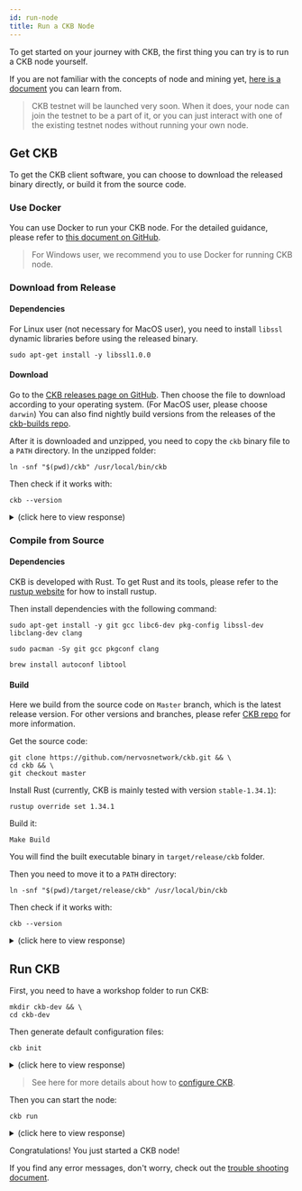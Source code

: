```yaml
---
id: run-node
title: Run a CKB Node
---
```


To get started on your journey with CKB, the first thing you can try is to run a CKB node yourself. 

If you are not familiar with the concepts of node and mining yet, [here is a document](../basic-concepts/node-mining) you can learn from.

> CKB testnet will be launched very soon. When it does, your node can join the testnet to be a part of it, or you can just interact with one of the existing testnet nodes without running your own node.

## Get CKB

To get the CKB client software, you can choose to download the released binary directly, or build it from the source code.

### Use Docker
You can use Docker to run your CKB node. For the detailed guidance, please refer to [this document on GitHub](https://github.com/nervosnetwork/ckb/blob/develop/docs/run-ckb-with-docker.md). 

> For Windows user, we recommend you to use Docker for running CKB node.

### Download from Release

#### Dependencies

For Linux user (not necessary for MacOS user), you need to install `libssl` dynamic libraries before using the released binary.

```shell
sudo apt-get install -y libssl1.0.0
```

#### Download

<!-- Todo: change the version here -->

 Go to the [CKB releases page on GitHub](https://github.com/nervosnetwork/ckb/releases). Then choose the file to download according to your operating system. (For MacOS user, please choose `darwin`) You can also find nightly build versions from the releases of the [ckb-builds repo](https://github.com/ckb-builds/ckb-builds/releases).

After it is downloaded and unzipped, you need to copy the `ckb` binary file to a `PATH` directory. In the unzipped folder:
```shell
ln -snf "$(pwd)/ckb" /usr/local/bin/ckb
```

Then check if it works with:
```shell
ckb --version
```

<!-- Todo: change the response here -->

<details>
<summary>(click here to view response)</summary>
```shell
$ ckb --version
ckb 0.12.0-pre (rylai17 2019-05-07)
```
</details>

### Compile from Source

#### Dependencies
CKB is developed with Rust. To get Rust and its tools, please refer to the [rustup website](https://www.rustup.rs/) for how to install rustup.

Then install dependencies with the following command:

<!--DOCUSAURUS_CODE_TABS-->
<!--Ubuntu and Debian-->
```shell
sudo apt-get install -y git gcc libc6-dev pkg-config libssl-dev libclang-dev clang
```
<!--Arch Linux-->
```shell
sudo pacman -Sy git gcc pkgconf clang
```

<!--macOS-->
```shell
brew install autoconf libtool
```
<!--END_DOCUSAURUS_CODE_TABS-->


#### Build
Here we build from the source code on `Master` branch, which is the latest release version. For other versions and branches, please refer [CKB repo](https://github.com/nervosnetwork/ckb) for more information.

Get the source code:

```shell
git clone https://github.com/nervosnetwork/ckb.git && \
cd ckb && \
git checkout master
```

Install Rust (currently, CKB is mainly tested with version `stable-1.34.1`):
```shell
rustup override set 1.34.1
```

Build it:
```shell
Make Build
```

You will find the built executable binary in `target/release/ckb` folder.

Then you need to move it to a `PATH` directory:
```shell
ln -snf "$(pwd)/target/release/ckb" /usr/local/bin/ckb
```

Then check if it works with:
```shell
ckb --version
```

<!-- Todo: change the response here -->

<details>
<summary>(click here to view response)</summary>
```shell
$ ckb --version
ckb 0.12.0-pre (rylai17 2019-05-07)
```
</details>

## Run CKB
First, you need to have a workshop folder to run CKB:
```shell
mkdir ckb-dev && \
cd ckb-dev
```

Then generate default configuration files:
```shell
ckb init
```

<details>
<summary>(click here to view response)</summary>
```shell
$ ckb init
Initialized CKB directory in /Users/haichaozhu/Desktop/ckb-dev
export ckb.toml
export ckb-miner.toml
```
</details>

> See here for more details about how to [configure CKB](https://github.com/nervosnetwork/ckb/blob/develop/docs/configure.md).

Then you can start the node:
```shell
ckb run
```

<details>
<summary>(click here to view response)</summary>
```shell
$ ckb run
2019-05-13 17:55:16.057 +08:00 main INFO sentry  sentry is disabled
2019-05-13 17:55:16.068 +08:00 main INFO ckb_db::rocksdb  Initialize a new database
2019-05-13 17:55:16.204 +08:00 main INFO main  chain genesis hash: 0x6448adcb403733f7976576eeffcdfa6929cd7af07d25fb925e0d9236dcc0c6f5
2019-05-13 17:55:16.205 +08:00 main INFO network  Generate random key
2019-05-13 17:55:16.205 +08:00 main INFO network  write random secret key to "/Users/haichaozhu/Desktop/ckb-dev/data/network/secret_key"
2019-05-13 17:55:16.219 +08:00 main INFO network  No peer in peer store, start seeding...
2019-05-13 17:55:16.221 +08:00 main INFO network  Listen on address: /ip4/0.0.0.0/tcp/8115/p2p/QmRtEZwdSRPpTJHf4gPmwR8YobzpxwZDH4UtVPNJftwynh
2019-05-13 17:55:16.223 +08:00 tokio-runtime-worker-0 INFO network  p2p service event: ListenStarted { address: "/ip4/0.0.0.0/tcp/8115" }
```
</details>

Congratulations! You just started a CKB node!

If you find any error messages, don't worry, check out the [trouble shooting document](../references/troubleshooting).